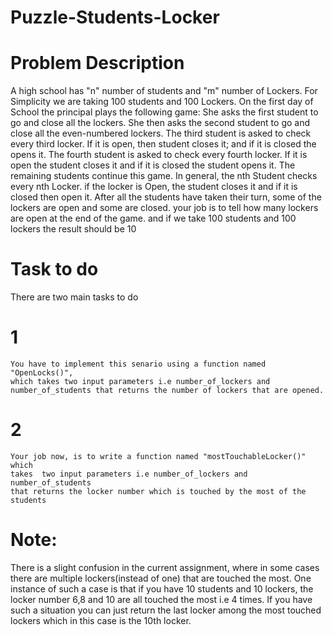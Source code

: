 # Puzzle-Students-Locker
# Problem Description
A high school has "n" number of students and "m" number of Lockers.
For Simplicity we are taking 100 students and 100 Lockers.
On the first day of School the principal plays the following game: 
She asks the first student to go and close all the lockers. She then asks 
the second student to go and close all the even-numbered lockers. The third
student is asked to check every third locker. If it is open, then student closes it; 
and if it is closed the opens it. The fourth student is asked to check every fourth locker.
If it is open the student closes it and if it is closed the student opens it.
The remaining students continue this game. In general, the nth Student checks every nth
Locker. if the locker is Open, the student closes it and if it is closed then open it.
After all the students have taken their turn, some of the lockers are open and some are closed.
your job is to tell how many lockers are open at the end of the game. and if
we take 100 students and 100 lockers the result should be 10

# Task to do
There are two main tasks to do 
# 1 
    You have to implement this senario using a function named "OpenLocks()",
    which takes two input parameters i.e number_of_lockers and
    number_of_students that returns the number of lockers that are opened.
# 2
    Your job now, is to write a function named "mostTouchableLocker()" which
    takes  two input parameters i.e number_of_lockers and number_of_students
    that returns the locker number which is touched by the most of the students
# Note:
There is a slight confusion in the current assignment, where in some cases
there are multiple lockers(instead of one) that are touched the most.
One instance of such a case is that if you have 10 students and 10 lockers, 
the locker number 6,8 and 10 are all touched the most i.e 4 times. If you
have such a situation you can just return the last locker among the most touched
lockers which in this case is the 10th locker.